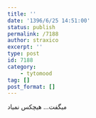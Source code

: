 ```yaml
---
title: ''
date: '1396/6/25 14:51:00'
status: publish
permalink: /7188
author: straxico
excerpt: ''
type: post
id: 7188
category:
    - tytomood
tag: []
post_format: []
---
```

میگفت… هیچکس نمیاد